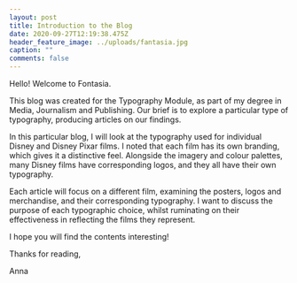 ```yaml
---
layout: post
title: Introduction to the Blog
date: 2020-09-27T12:19:38.475Z
header_feature_image: ../uploads/fantasia.jpg
caption: ""
comments: false
---
```

Hello! Welcome to Fontasia.

This blog was created for the Typography Module, as part of my degree in Media, Journalism and Publishing. Our brief is to explore a particular type of typography, producing articles on our findings.

In this particular blog, I will look at the typography used for individual Disney and Disney Pixar films. I noted that each film has its own branding, which gives it a distinctive feel. Alongside the imagery and colour palettes, many Disney films have corresponding logos, and they all have their own typography. 

Each article will focus on a different film, examining the posters, logos and merchandise, and their corresponding typography. I want to discuss the purpose of each typographic choice, whilst ruminating on their effectiveness in reflecting the films they represent. 

I hope you will find the contents interesting!

Thanks for reading,

Anna